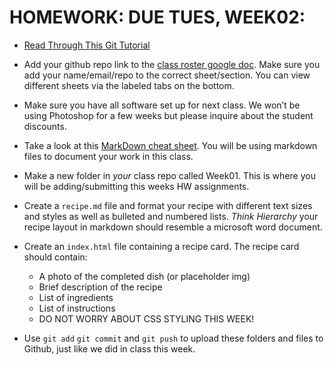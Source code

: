 # HOMEWORK: DUE TUES, WEEK02:

- [Read Through This Git Tutorial](http://rogerdudler.github.io/git-guide/)

- Add your github repo link to the [class roster google doc](https://docs.google.com/spreadsheets/d/1mptgxdD0XdaCIBRf2HWL-ANWwcwrEdOCwUVvQSTkMgA/edit?usp=sharing).
  Make sure you add your name/email/repo to the correct sheet/section. You can view different sheets via the labeled tabs on the bottom.

- Make sure you have all software set up for next class. We won’t be using Photoshop for a few weeks but please inquire about the student discounts.

- Take a look at this [MarkDown cheat sheet](https://www.markdownguide.org/cheat-sheet/). You will be using markdown files to document your work in this class.

- Make a new folder in _your_ class repo called Week01. This is where you will be adding/submitting this weeks HW assignments.

- Create a `recipe.md` file and format your recipe with different text sizes and styles as well as bulleted and numbered lists. _Think Hierarchy_ your recipe layout in markdown should resemble a microsoft word document.

- Create an `index.html` file containing a recipe card. The recipe card should contain:

  - A photo of the completed dish (or placeholder img)
  - Brief description of the recipe
  - List of ingredients
  - List of instructions
  - DO NOT WORRY ABOUT CSS STYLING THIS WEEK!

- Use `git add` `git commit` and `git push` to upload these folders and files to Github, just like we did in class this week.
